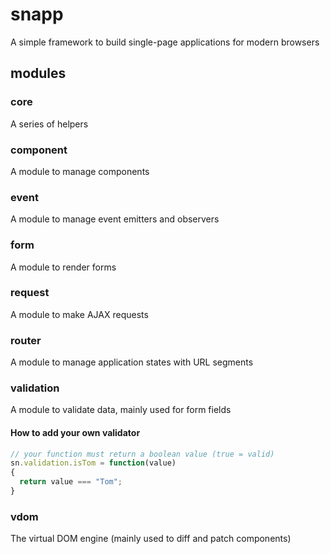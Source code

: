 # snapp
A simple framework to build single-page applications for modern browsers

## modules

### core

A series of helpers

### component

A module to manage components

### event

A module to manage event emitters and observers

### form

A module to render forms

### request

A module to make AJAX requests 

### router

A module to manage application states with URL segments

### validation

A module to validate data, mainly used for form fields

#### How to add your own validator


```js
// your function must return a boolean value (true = valid)
sn.validation.isTom = function(value)
{
  return value === "Tom";
}
```

### vdom

The virtual DOM engine (mainly used to diff and patch components)
